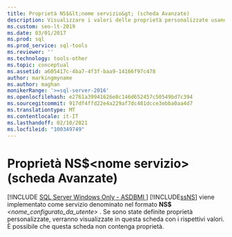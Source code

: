 ```yaml
---
title: Proprietà NS$&lt;nome servizio&gt; (scheda Avanzate)
description: Visualizzare i valori delle proprietà personalizzate usando la scheda Avanzate della finestra di dialogo Proprietà - Notification Services in SQL Server.
ms.custom: seo-lt-2019
ms.date: 03/01/2017
ms.prod: sql
ms.prod_service: sql-tools
ms.reviewer: ''
ms.technology: tools-other
ms.topic: conceptual
ms.assetid: a605417c-4ba7-4f3f-baa9-14166f97c478
author: markingmyname
ms.author: maghan
monikerRange: '>=sql-server-2016'
ms.openlocfilehash: e2761a39941626e8c146d652457c50549bd7c394
ms.sourcegitcommit: 917df4ffd22e4a229af7dc481dcce3ebba0aa4d7
ms.translationtype: MT
ms.contentlocale: it-IT
ms.lasthandoff: 02/10/2021
ms.locfileid: "100349749"
---
```

# <a name="nsltservice-namegt-properties-advanced-tab"></a>Proprietà NS$&lt;nome servizio&gt; (scheda Avanzate)
[!INCLUDE [SQL Server Windows Only - ASDBMI ](../../includes/applies-to-version/sql-windows-only-asdbmi.md)]
  [!INCLUDE[ssNS](../../includes/ssns-md.md)] viene implementato come servizio denominato nel formato **NS$** _<nome_configurato_da_utente>_ . Se sono state definite proprietà personalizzate, verranno visualizzate in questa scheda con i rispettivi valori. È possibile che questa scheda non contenga proprietà.  
  
  
